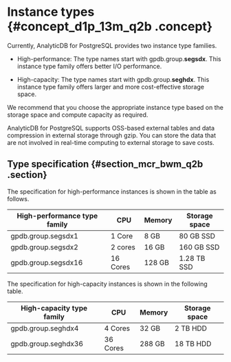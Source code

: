 # Instance types {#concept_d1p_13m_q2b .concept}

Currently, AnalyticDB for PostgreSQL provides two instance type families.

-   High-performance: The type names start with gpdb.group.**segsdx**. This instance type family offers better I/O performance.

-   High-capacity: The type names start with gpdb.group.**seghdx**. This instance type family offers larger and more cost-effective storage space.


We recommend that you choose the appropriate instance type based on the storage space and compute capacity as required.

AnalyticDB for PostgreSQL supports OSS-based external tables and data compression in external storage through gzip. You can store the data that are not involved in real-time computing to external storage to save costs.

## Type specification {#section_mcr_bwm_q2b .section}

The specification for high-performance instances is shown in the table as follows.

|High-performance type family|CPU|Memory|Storage space|
|----------------------------|---|------|-------------|
|gpdb.group.segsdx1|1 Core|8 GB|80 GB SSD|
|gpdb.group.segsdx2|2 cores|16 GB|160 GB SSD|
|gpdb.group.segsdx16|16 Cores|128 GB|1.28 TB SSD|

The specification for high-capacity instances is shown in the following table.

|High-capacity type family|CPU|Memory|Storage space|
|-------------------------|---|------|-------------|
|gpdb.group.seghdx4|4 Cores|32 GB|2 TB HDD|
|gpdb.group.seghdx36|36 Cores|288 GB|18 TB HDD|

